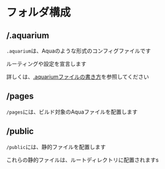 # フォルダ構成

## /.aquarium

`.aquarium`は、Aquaのような形式のコンフィグファイルです

ルーティングや設定を宣言します

詳しくは、[.aquariumファイルの書き方](configfile.md)を参照してください

## /pages

`/pages`には、ビルド対象のAquaファイルを配置します

## /public

`/public`には、静的ファイルを配置します

これらの静的ファイルは、ルートディレクトリに配置されますs
